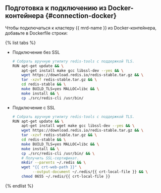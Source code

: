 ## Подготовка к подключению из Docker-контейнера {#connection-docker}

Чтобы подключаться к кластеру {{ mrd-name }} из Docker-контейнера, добавьте в Dockerfile строки:

{% list tabs %}


* Подключение без SSL

    ```bash
    # Собрать вручную утилиту redis-tools с поддержкой TLS.
    RUN apt-get update && \
        apt-get install make gcc libssl-dev --yes && \
        wget https://download.redis.io/redis-stable.tar.gz && \
        tar -xzvf redis-stable.tar.gz && \
        cd redis-stable && \
        make BUILD_TLS=yes MALLOC=libc && \
        make install && \
        cp ./src/redis-cli /usr/bin/
    ```


* Подключение с SSL

    ```bash
    # Собрать вручную утилиту redis-tools с поддержкой TLS.
    RUN apt-get update && \
        apt-get install wget make gcc libssl-dev --yes && \
        wget https://download.redis.io/redis-stable.tar.gz && \
        tar -xzvf redis-stable.tar.gz && \
        cd redis-stable && \
        make BUILD_TLS=yes MALLOC=libc && \
        make install && \
        cp ./src/redis-cli /usr/bin/ && \
        # Получить SSL-сертификат.
        mkdir --parents ~/.redis && \
        wget "{{ crt-web-path }}" \
             --output-document ~/.redis/{{ crt-local-file }} && \
        chmod 0655 ~/.redis/{{ crt-local-file }}
    ```

{% endlist %}